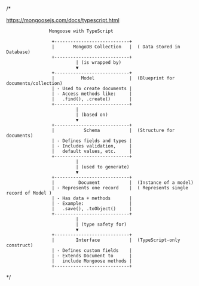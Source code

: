 /* 

https://mongoosejs.com/docs/typescript.html


                    Mongoose with TypeScript         

                     +----------------------------+
                     |       MongoDB Collection   |  ( Data stored in Database)
                     +----------------------------+
                              | (is wrapped by)
                              ▼
                     +----------------------------+
                     |          Model             |  (Blueprint for documents/collection)
                     | - Used to create documents |
                     | - Access methods like:     |
                     |   .find(), .create()       |
                     +----------------------------+
                              |
                              | (based on)
                              ▼
                     +----------------------------+
                     |           Schema           |  (Structure for documents)
                     | - Defines fields and types |
                     | - Includes validation,     |
                     |   default values, etc.     |
                     +----------------------------+
                              |
                              | (used to generate)
                              ▼
                     +----------------------------+
                     |         Document           |  (Instance of a model)
                     | - Represents one record    |  ( Represents single record of Model )
                     | - Has data + methods       |
                     | - Example:                 |
                     |   .save(), .toObject()     |
                     +----------------------------+
                              |
                              | (type safety for)
                              ▼
                     +----------------------------+
                     |        Interface           |  (TypeScript-only construct)
                     | - Defines custom fields    |
                     | - Extends Document to      |
                     |   include Mongoose methods |
                     +----------------------------+



*/